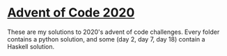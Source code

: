 # [Advent of Code 2020](https://adventofcode.com/2020)

These are my solutions to 2020's advent of code challenges. Every folder contains a python solution, and some (day 2, day 7, day 18) contain a Haskell solution.
